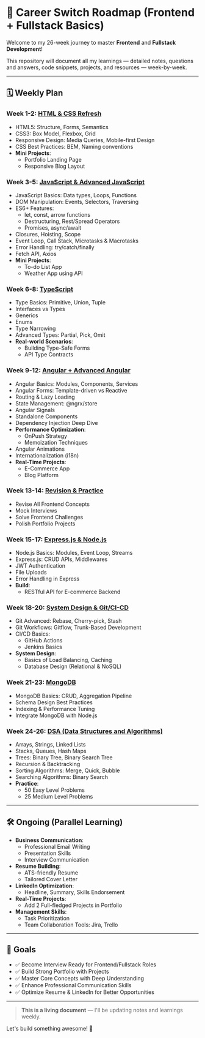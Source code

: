 # 🚀 Career Switch Roadmap (Frontend + Fullstack Basics)

Welcome to my 26-week journey to master **Frontend** and **Fullstack Development**!

This repository will document all my learnings — detailed notes, questions and answers, code snippets, projects, and resources — week-by-week.

---

## 🗓️ Weekly Plan

### Week 1-2: [HTML & CSS Refresh](./Week-01-02_HTML_CSS/README.md)
- HTML5: Structure, Forms, Semantics
- CSS3: Box Model, Flexbox, Grid
- Responsive Design: Media Queries, Mobile-first Design
- CSS Best Practices: BEM, Naming conventions
- **Mini Projects**:
  - Portfolio Landing Page
  - Responsive Blog Layout

### Week 3-5: [JavaScript & Advanced JavaScript](./Week-03-05_JavaScript/README.md)
- JavaScript Basics: Data types, Loops, Functions
- DOM Manipulation: Events, Selectors, Traversing
- ES6+ Features:
  - let, const, arrow functions
  - Destructuring, Rest/Spread Operators
  - Promises, async/await
- Closures, Hoisting, Scope
- Event Loop, Call Stack, Microtasks & Macrotasks
- Error Handling: try/catch/finally
- Fetch API, Axios
- **Mini Projects**:
  - To-do List App
  - Weather App using API

### Week 6-8: [TypeScript](./Week-06-08_TypeScript/README.md)
- Type Basics: Primitive, Union, Tuple
- Interfaces vs Types
- Generics
- Enums
- Type Narrowing
- Advanced Types: Partial, Pick, Omit
- **Real-world Scenarios**:
  - Building Type-Safe Forms
  - API Type Contracts

### Week 9-12: [Angular + Advanced Angular](./Week-09-12_Angular/README.md)
- Angular Basics: Modules, Components, Services
- Angular Forms: Template-driven vs Reactive
- Routing & Lazy Loading
- State Management: @ngrx/store
- Angular Signals
- Standalone Components
- Dependency Injection Deep Dive
- **Performance Optimization**:
  - OnPush Strategy
  - Memoization Techniques
- Angular Animations
- Internationalization (i18n)
- **Real-Time Projects**:
  - E-Commerce App
  - Blog Platform

### Week 13-14: [Revision & Practice](./Week-13-14_Revision_Practice/README.md)
- Revise All Frontend Concepts
- Mock Interviews
- Solve Frontend Challenges
- Polish Portfolio Projects

### Week 15-17: [Express.js & Node.js](./Week-15-17_Express_Node/README.md)
- Node.js Basics: Modules, Event Loop, Streams
- Express.js: CRUD APIs, Middlewares
- JWT Authentication
- File Uploads
- Error Handling in Express
- **Build**:
  - RESTful API for E-commerce Backend

### Week 18-20: [System Design & Git/CI-CD](./Week-18-20_System_Design_Git_CICD/README.md)
- Git Advanced: Rebase, Cherry-pick, Stash
- Git Workflows: Gitflow, Trunk-Based Development
- CI/CD Basics:
  - GitHub Actions
  - Jenkins Basics
- **System Design**:
  - Basics of Load Balancing, Caching
  - Database Design (Relational & NoSQL)

### Week 21-23: [MongoDB](./Week-21-23_MongoDB/README.md)
- MongoDB Basics: CRUD, Aggregation Pipeline
- Schema Design Best Practices
- Indexing & Performance Tuning
- Integrate MongoDB with Node.js

### Week 24-26: [DSA (Data Structures and Algorithms)](./Week-24-26_DSA/README.md)
- Arrays, Strings, Linked Lists
- Stacks, Queues, Hash Maps
- Trees: Binary Tree, Binary Search Tree
- Recursion & Backtracking
- Sorting Algorithms: Merge, Quick, Bubble
- Searching Algorithms: Binary Search
- **Practice**:
  - 50 Easy Level Problems
  - 25 Medium Level Problems

---

## 🛠️ Ongoing (Parallel Learning)
- **Business Communication**:
  - Professional Email Writing
  - Presentation Skills
  - Interview Communication
- **Resume Building**:
  - ATS-friendly Resume
  - Tailored Cover Letter
- **LinkedIn Optimization**:
  - Headline, Summary, Skills Endorsement
- **Real-Time Projects**:
  - Add 2 Full-fledged Projects in Portfolio
- **Management Skills**:
  - Task Prioritization
  - Team Collaboration Tools: Jira, Trello

---

## 📌 Goals
- ✅ Become Interview Ready for Frontend/Fullstack Roles
- ✅ Build Strong Portfolio with Projects
- ✅ Master Core Concepts with Deep Understanding
- ✅ Enhance Professional Communication Skills
- ✅ Optimize Resume & LinkedIn for Better Opportunities

---

> **This is a living document** — I'll be updating notes and learnings weekly.

Let's build something awesome! 🚀
